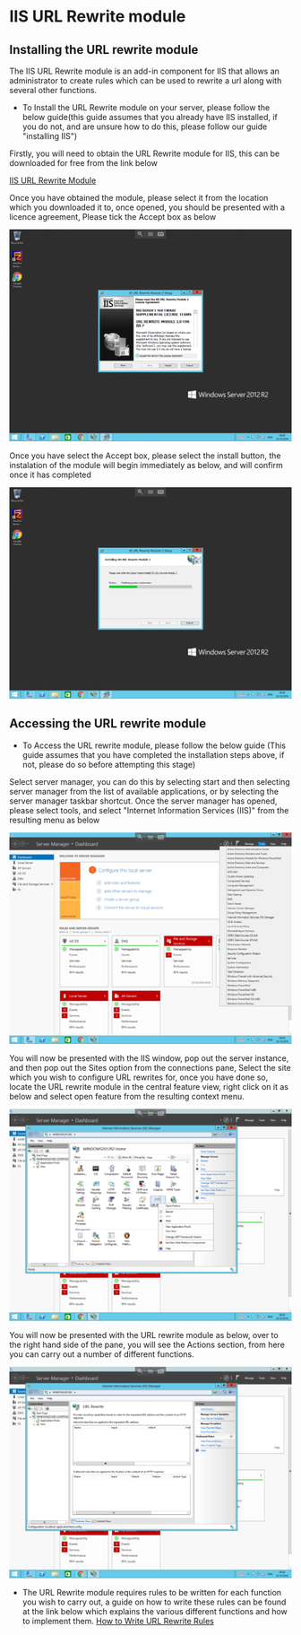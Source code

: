 # IIS URL Rewrite module

## Installing the URL rewrite module

The IIS URL Rewrite module is an add-in component for IIS that allows an administrator to create rules which can be used to rewrite a url along with several other functions.

* To Install the URL Rewrite module on your server, please follow the below guide(this guide assumes that you already have IIS installed, if you do not, and are unsure how to do this, please follow our guide "installing IIS")

Firstly, you will need to obtain the URL Rewrite module for IIS, this can be downloaded for free from the link below

[IIS URL Rewrite Module](https://www.iis.net/downloads/microsoft/url-rewrite)

Once you have obtained the module, please select it from the location which you downloaded it to, once opened, you should be presented with a licence agreement, Please tick the Accept box as below

![Module Install](files/rewrite/licenceagreement.PNG)

Once you have select the Accept box, please select the install button, the instalation of the module will begin immediately as below, and will confirm once it has completed

![Module Installing](files/rewrite/installation.PNG)

## Accessing the URL rewrite module

* To Access the URL rewrite module, please follow the below guide (This guide assumes that you have completed the installation steps above, if not, please do so before attempting this stage) 

Select server manager, you can do this by selecting start and then selecting server manager from the list of available applications, or by selecting the server manager taskbar shortcut.
Once the server manager has opened, please select tools, and select "Internet Information Services (IIS)" from the resulting menu as below

![Server Manager](files/rewrite/servermanager.PNG)

You will now be presented with the IIS window, pop out the server instance, and then pop out the Sites option from the connections pane, 
Select the site which you wish to configure URL rewrites for, once you have done so, locate the URL rewrite module in the central feature view, right click on it as below and select open feature from the resulting context menu.

![Rewrite module selected](files/rewrite/moduleselected.PNG)

You will now be presented with the URL rewrite module as below, over to the right hand side of the pane, you will see the Actions section, from here you can carry out a number of different functions.

![Rewrite Open](files/rewrite/moduleopened.PNG)

* The URL Rewrite module requires rules to be written for each function you wish to carry out, a guide on how to write these rules can be found at the link below which explains the various different functions and how to implement them.
[How to Write URL Rewrite Rules](https://www.iis.net/learn/extensions/url-rewrite-module/creating-rewrite-rules-for-the-url-rewrite-module)
